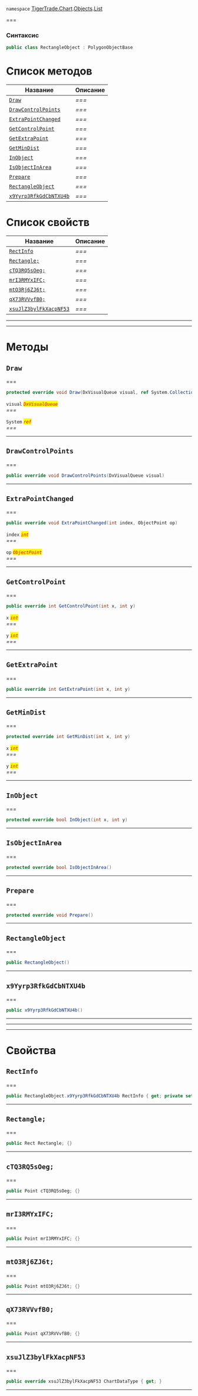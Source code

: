 
`namespace` [TigerTrade.Chart](../../../TigerTrade.Chart.md).[Objects](../../../TigerTrade.Chart/Objects.md).[List](../../../TigerTrade.Chart/Objects/List.md)


===

### Синтаксис
```csharp
public class RectangleObject : PolygonObjectBase
```


# Список методов
| Название | Описание |
| --- | --- |
| [`Draw`](#method-draw) | *===* |
| [`DrawControlPoints`](#method-drawcontrolpoints) | *===* |
| [`ExtraPointChanged`](#method-extrapointchanged) | *===* |
| [`GetControlPoint`](#method-getcontrolpoint) | *===* |
| [`GetExtraPoint`](#method-getextrapoint) | *===* |
| [`GetMinDist`](#method-getmindist) | *===* |
| [`InObject`](#method-inobject) | *===* |
| [`IsObjectInArea`](#method-isobjectinarea) | *===* |
| [`Prepare`](#method-prepare) | *===* |
| [`RectangleObject`](#method-rectangleobject) | *===* |
| [`x9Yyrp3RfkGdCbNTXU4b`](#method-x9yyrp3rfkgdcbntxu4b) | *===* |

# Список свойств
| Название | Описание |
| --- | --- |
| [`RectInfo`](#property-rectinfo) | *===* |
| [`Rectangle;`](#property-rectangle;) | *===* |
| [`cTQ3RQ5sOeg;`](#property-ctq3rq5soeg;) | *===* |
| [`mrI3RMYxIFC;`](#property-mri3rmyxifc;) | *===* |
| [`mtO3Rj6ZJ6t;`](#property-mto3rj6zj6t;) | *===* |
| [`qX73RVVvfB0;`](#property-qx73rvvvfb0;) | *===* |
| [`xsuJlZ3bylFkXacpNF53`](#property-xsujlz3bylfkxacpnf53) | *===* |





***  
***  
# Методы

## `Draw`<a href="method-draw" id="method-draw"></a>
===
```csharp
protected override void Draw(DxVisualQueue visual, ref System.Collections.Generic.List<ObjectLabelInfo> labels)
```

`visual` <mark style="color:red;">*`DxVisualQueue`*</mark>  
 *===*  

`System` <mark style="color:red;">*`ref`*</mark>  
 *===*  


***  

## `DrawControlPoints`<a href="method-drawcontrolpoints" id="method-drawcontrolpoints"></a>
===
```csharp
public override void DrawControlPoints(DxVisualQueue visual)
```

***  

## `ExtraPointChanged`<a href="method-extrapointchanged" id="method-extrapointchanged"></a>
===
```csharp
public override void ExtraPointChanged(int index, ObjectPoint op)
```

`index` <mark style="color:red;">*`int`*</mark>  
 *===*  

`op` <mark style="color:red;">*`ObjectPoint`*</mark>  
 *===*  


***  

## `GetControlPoint`<a href="method-getcontrolpoint" id="method-getcontrolpoint"></a>
===
```csharp
public override int GetControlPoint(int x, int y)
```
`x` <mark style="color:red;">*`int`*</mark>  
 *===*  

`y` <mark style="color:red;">*`int`*</mark>  
 *===*  


***  

## `GetExtraPoint`<a href="method-getextrapoint" id="method-getextrapoint"></a>
===
```csharp
public override int GetExtraPoint(int x, int y)
```

***  

## `GetMinDist`<a href="method-getmindist" id="method-getmindist"></a>
===
```csharp
protected override int GetMinDist(int x, int y)
```

`x` <mark style="color:red;">*`int`*</mark>  
 *===*  

`y` <mark style="color:red;">*`int`*</mark>  
 *===*  


***  

## `InObject`<a href="method-inobject" id="method-inobject"></a>
===
```csharp
protected override bool InObject(int x, int y)
```

***  

## `IsObjectInArea`<a href="method-isobjectinarea" id="method-isobjectinarea"></a>
===
```csharp
protected override bool IsObjectInArea()
```

***  

## `Prepare`<a href="method-prepare" id="method-prepare"></a>
===
```csharp
protected override void Prepare()
```

***  

## `RectangleObject`<a href="method-rectangleobject" id="method-rectangleobject"></a>
===
```csharp
public RectangleObject()
```

***  

## `x9Yyrp3RfkGdCbNTXU4b`<a href="method-x9yyrp3rfkgdcbntxu4b" id="method-x9yyrp3rfkgdcbntxu4b"></a>
===
```csharp
public x9Yyrp3RfkGdCbNTXU4b()
```

***  
***  
 ***  
# Свойства

## `RectInfo`<a href="property-rectinfo" id="property-rectinfo"></a>
===
```csharp
public RectangleObject.x9Yyrp3RfkGdCbNTXU4b RectInfo { get; private set; }
```  
***

## `Rectangle;`<a href="property-rectangle;" id="property-rectangle;"></a>
===
```csharp
public Rect Rectangle; {}
```  
***

## `cTQ3RQ5sOeg;`<a href="property-ctq3rq5soeg;" id="property-ctq3rq5soeg;"></a>
===
```csharp
public Point cTQ3RQ5sOeg; {}
```  
***

## `mrI3RMYxIFC;`<a href="property-mri3rmyxifc;" id="property-mri3rmyxifc;"></a>
===
```csharp
public Point mrI3RMYxIFC; {}
```  
***

## `mtO3Rj6ZJ6t;`<a href="property-mto3rj6zj6t;" id="property-mto3rj6zj6t;"></a>
===
```csharp
public Point mtO3Rj6ZJ6t; {}
```  
***

## `qX73RVVvfB0;`<a href="property-qx73rvvvfb0;" id="property-qx73rvvvfb0;"></a>
===
```csharp
public Point qX73RVVvfB0; {}
```  
***

## `xsuJlZ3bylFkXacpNF53`<a href="property-xsujlz3bylfkxacpnf53" id="property-xsujlz3bylfkxacpnf53"></a>
===
```csharp
public override xsuJlZ3bylFkXacpNF53 ChartDataType { get; }
```  
***

